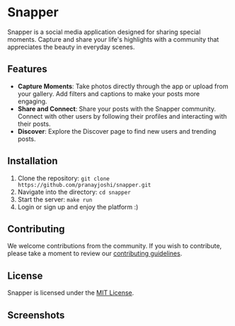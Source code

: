 # Snapper

Snapper is a social media application designed for sharing special moments. Capture and share your life's highlights with a community that appreciates the beauty in everyday scenes.

## Features

- **Capture Moments**: Take photos directly through the app or upload from your gallery. Add filters and captions to make your posts more engaging.
- **Share and Connect**: Share your posts with the Snapper community. Connect with other users by following their profiles and interacting with their posts.
- **Discover**: Explore the Discover page to find new users and trending posts.

## Installation

1. Clone the repository: `git clone https://github.com/pranayjoshi/snapper.git`
2. Navigate into the directory: `cd snapper`
3. Start the server: `make run`
4. Login or sign up and enjoy the platform :)

## Contributing

We welcome contributions from the community. If you wish to contribute, please take a moment to review our [contributing guidelines](CONTRIBUTING.md).

## License

Snapper is licensed under the [MIT License](LICENSE).


## Screenshots

